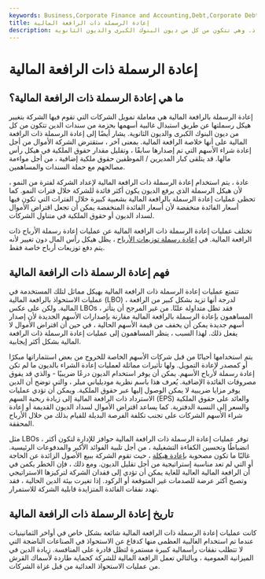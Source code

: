 ```yaml
---
keywords: Business,Corporate Finance and Accounting,Debt,Corporate Debt
title: إعادة الرسملة ذات الرافعة المالية
description: تحل عمليات إعادة الرسملة ذات الرافعة المالية محل معظم حقوق ملكية الشركة بالديون ، غالبًا كدفاع عن الاستحواذ. وهي تتكون من كل من ديون البنوك الكبرى والديون الثانوية.
---
```


# إعادة الرسملة ذات الرافعة المالية
## ما هي إعادة الرسملة ذات الرافعة المالية؟

إعادة الرسملة بالرافعة المالية هي معاملة تمويل الشركات التي تقوم فيها الشركة بتغيير هيكل رسملتها عن طريق استبدال غالبية أسهمها بحزمة من سندات الدين تتكون من كل من ديون البنوك الكبرى والديون الثانوية. يشار أيضًا إلى إعادة الرسملة ذات الرافعة المالية على أنها خلاصة الرافعة المالية. بمعنى آخر ، ستقترض الشركة الأموال من أجل إعادة شراء الأسهم التي تم إصدارها سابقًا ، وتقليل مقدار حقوق الملكية في هيكل رأس مالها. قد يتلقى كبار المديرين / الموظفين حقوق ملكية إضافية ، من أجل مواءمة مصالحهم مع حملة السندات والمساهمين.

عادة ، يتم استخدام إعادة الرسملة ذات الرافعة المالية لإعداد الشركة لفترة من النمو ، لأن هيكل الرسملة الذي يرفع الديون يكون أكثر فائدة للشركة خلال فترات النمو. كما تحظى عمليات إعادة الرسملة بالرافعة المالية بشعبية كبيرة خلال الفترات التي تكون فيها أسعار الفائدة منخفضة لأن أسعار الفائدة المنخفضة يمكن أن تجعل اقتراض الأموال لسداد الديون أو حقوق الملكية في متناول الشركات.

تختلف عمليات إعادة الرسملة ذات الرافعة المالية عن عمليات إعادة رسملة الأرباح ذات الرافعة المالية. في [إعادة رسملة توزيعات الأرباح](/dividendrecap) ، يظل هيكل رأس المال دون تغيير لأنه يتم دفع توزيعات أرباح خاصة فقط.

## فهم إعادة الرسملة ذات الرافعة المالية

تتمتع عمليات إعادة الرسملة ذات الرافعة المالية بهيكل مماثل لتلك المستخدمة في عمليات الاستحواذ بالرافعة المالية (LBO) ، لدرجة أنها تزيد بشكل كبير من الرافعة المالية. ولكن على عكس LBOs ، فقد تظل متداولة علنًا. من غير المرجح أن يتأثر المساهمون بإعادة الرسملة بالرافعة المالية مقارنة بإصدارات الأسهم الجديدة لأن إصدار أسهم جديدة يمكن أن يخفف من قيمة الأسهم الحالية ، في حين أن اقتراض الأموال لا يفعل ذلك. لهذا السبب ، ينظر المساهمون إلى عمليات إعادة الرسملة ذات الرافعة المالية بشكل أكثر إيجابية.

يتم استخدامها أحيانًا من قبل شركات الأسهم الخاصة للخروج من بعض استثماراتها مبكرًا أو كمصدر لإعادة التمويل. ولها تأثيرات مماثلة لعمليات إعادة الشراء بالديون ما لم تكن إعادة رسملة لأرباح الأسهم. يمكن أن يوفر استخدام الديون درعًا ضريبيًا - والذي قد يفوق مصروفات الفائدة الإضافية. يُعرف هذا باسم نظرية موديلياني ميلر ، والتي توضح أن الدين يوفر مزايا ضريبية لا يمكن الوصول إليها عبر حقوق الملكية. ويمكن أن تؤدي عمليات الاسترداد ذات الرافعة المالية إلى زيادة ربحية السهم (EPS) والعائد على حقوق الملكية والسعر إلى النسبة الدفترية. كما يساعد اقتراض الأموال لسداد الديون القديمة أو إعادة شراء الأسهم الشركات على تجنب تكلفة الفرصة البديلة للقيام بذلك من خلال الأرباح المحققة.

مثل LBOs ، توفر عمليات إعادة الرسملة ذات الرافعة المالية حوافز للإدارة لتكون أكثر انضباطًا وتحسين الكفاءة التشغيلية ، من أجل تلبية الفوائد الأكبر والمدفوعات الرئيسية. غالبًا ما تكون مصحوبة [بإعادة هيكلة](/restructuring) ، حيث تقوم الشركة ببيع الأصول الزائدة عن الحاجة أو التي لم تعد مناسبة إستراتيجية من أجل تقليل الديون. ومع ذلك ، فإن الخطر يكمن في أن الرافعة المالية العالية للغاية يمكن أن تؤدي إلى فقدان الشركة لتركيزها الاستراتيجي وتصبح أكثر عرضة للصدمات غير المتوقعة أو الركود. إذا تغيرت بيئة الدين الحالية ، فقد تهدد نفقات الفائدة المتزايدة قابلية الشركة للاستمرار.

## تاريخ إعادة الرسملة ذات الرافعة المالية

كانت عمليات إعادة الرسملة ذات الرافعة المالية شائعة بشكل خاص في أواخر الثمانينيات عندما تم استخدام الغالبية العظمى منها كدفاع عن الاستحواذ في الصناعات الناضجة التي لا تتطلب نفقات رأسمالية كبيرة مستمرة لتظل قادرة على المنافسة. زيادة الدين في الميزانية العمومية ، وبالتالي تعمل الرافعة المالية للشركة كحماية طاردة لأسماك القرش من عمليات الاستحواذ العدائية من قبل غزاة الشركات.

